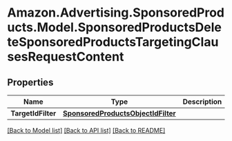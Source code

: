# Amazon.Advertising.SponsoredProducts.Model.SponsoredProductsDeleteSponsoredProductsTargetingClausesRequestContent

## Properties

Name | Type | Description | Notes
------------ | ------------- | ------------- | -------------
**TargetIdFilter** | [**SponsoredProductsObjectIdFilter**](SponsoredProductsObjectIdFilter.md) |  | 

[[Back to Model list]](../README.md#documentation-for-models) [[Back to API list]](../README.md#documentation-for-api-endpoints) [[Back to README]](../README.md)

